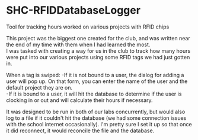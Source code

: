 # SHC-RFIDDatabaseLogger
Tool for tracking hours worked on various projects with RFID chips

This project was the biggest one created for the club, and was written near the end of my time with them when I had learned the most.  
I was tasked with creating a way for us in the club to track how many hours were put into our various projects using some RFID tags we had just gotten in.

When a tag is swiped:
-If it is not bound to a user, the dialog for adding a user will pop up. On that form, you can enter the name of the user and the default project they are on.  
-If it is bound to a user, it will hit the database to determine if the user is clocking in or out and will calculate their hours if necessary.

It was designed to be run in both of our labs concurrently, but would also log to a file if it couldn't hit the database (we had some connection issues with the school internet occasionally). I'm pretty sure I set it up so that once it did reconnect, it would reconcile the file and the database.
